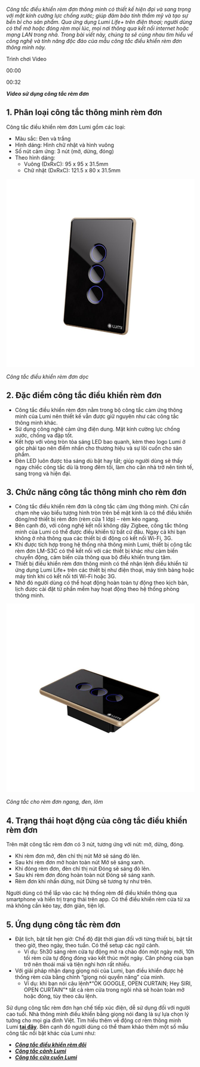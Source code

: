 ﻿*Công tắc điều khiển rèm đơn thông minh có thiết kế hiện đại và sang trọng với mặt kính cường lực chống xước; giúp đảm bảo tính thẩm mỹ và tạo sự bền bỉ cho sản phẩm. Qua ứng dụng Lumi Life+ trên điện thoại; người dùng có thể mở hoặc đóng rèm mọi lúc, mọi nơi thông qua kết nối internet hoặc mạng LAN trong nhà. Trong bài viết này, chúng ta sẽ cùng nhau tìm hiểu về công nghệ và tính năng độc đáo của mẫu công tắc điều khiển rèm đơn thông minh này.*

Trình chơi Video



00:00

00:32

***Video sử dụng công tắc rèm đơn***
## **1. Phân loại công tắc thông minh rèm đơn**
Công tắc điều khiển rèm đơn Lumi gồm các loại:

- Màu sắc: Đen và trắng
- Hình dáng: Hình chữ nhật và hình vuông
- Số nút cảm ứng: 3 nút (mở, dừng, đóng)
- Theo hình dáng:
  - Vuông (DxRxC): 95 x 95 x 31.5mm
  - Chữ nhật (DxRxC): 121.5 x 80 x 31.5mm

![Công tắc điều khiển rèm đơn dọc](Aspose.Words.390cf93a-7756-4168-b19c-4caaa7441571.001.jpeg)

*Công tắc điều khiển rèm đơn dọc*
## **2. Đặc điểm công tắc điều khiển rèm đơn**
- Công tắc điều khiển rèm đơn nằm trong bộ công tắc cảm ứng thông minh của Lumi nên thiết kế vẫn được giữ nguyên như các công tắc thông minh khác.
- Sử dụng công nghệ cảm ứng điện dung. Mặt kính cường lực chống xước, chống va đập tốt.
- Kết hợp với vòng tròn tỏa sáng LED bao quanh, kèm theo logo Lumi ở góc phải tạo nên điểm nhấn cho thương hiệu và sự lôi cuốn cho sản phẩm.
- Đèn LED luôn được tỏa sáng dù bật hay tắt; giúp người dùng sẽ thấy ngay chiếc công tắc dù là trong đêm tối, làm cho căn nhà trở nên tinh tế, sang trọng và hiện đại.
## **3. Chức năng công tắc thông minh cho rèm đơn**
- Công tắc điều khiển rèm đơn là công tắc cảm ứng thông minh. Chỉ cần chạm nhẹ vào biểu tượng hình tròn trên bề mặt kính là có thể điều khiển đóng/mở thiết bị rèm đơn (rèm cửa 1 lớp) – rèm kéo ngang.
- Bên cạnh đó, với công nghệ kết nối không dây Zigbee, công tắc thông minh của Lumi có thể được điều khiển từ bất cứ đâu. Ngay cả khi bạn không ở nhà thông qua các thiết bị di động có kết nối Wi-Fi, 3G.
- Khi được tích hợp trong hệ thống nhà thông minh Lumi, thiết bị công tắc rèm đơn LM-S3C có thể kết nối với các thiết bị khác như cảm biến chuyển động, cảm biến cửa thông qua bộ điều khiển trung tâm.
- Thiết bị điều khiển rèm đơn thông minh có thể nhận lệnh điều khiển từ ứng dụng Lumi Life+ trên các thiết bị như điện thoại, máy tính bảng hoặc máy tính khi có kết nối tới Wi-Fi hoặc 3G.
- Nhờ đó người dùng có thể hoạt động hoàn toàn tự động theo kịch bản, lịch được cài đặt từ phần mềm hay hoạt động theo hệ thống phòng thông minh.

![Công tắc điều khiển rèm đơn ngang, đen, lõm](Aspose.Words.390cf93a-7756-4168-b19c-4caaa7441571.002.jpeg)

*Công tắc cho rèm đơn ngang, đen, lõm*
## **4. Trạng thái hoạt động của công tắc điều khiển rèm đơn**
Trên mặt công tắc rèm đơn có 3 nút, tương ứng với nút: mở, dừng, đóng.

- Khi rèm đơn mở, đèn chỉ thị nút Mở sẽ sáng đỏ lên.
- Sau khi rèm đơn mở hoàn toàn nút Mở sẽ sáng xanh.
- Khi đóng rèm đơn, đèn chỉ thị nút Đóng sẽ sáng đỏ lên.
- Sau khi rèm đơn đóng hoàn toàn nút Đóng sẽ sáng xanh.
- Rèm đơn khi nhấn dừng, nút Dừng sẽ tương tự như trên.

Người dùng có thể lắp vào các hệ thống rèm để điều khiển thông qua smartphone và hiển trị trạng thái trên app. Có thể điều khiển rèm cửa từ xa mà không cần kéo tay, đơn giản, tiện lợi.
## **5. Ứng dụng công tắc rèm đơn**
- Đặt lịch, bật tắt hẹn giờ: Chế độ đặt thời gian đối với từng thiết bị, bật tắt theo giờ, theo ngày, theo tuần. Có thể setup các ngữ cảnh.
  - Ví dụ: 5h30 sáng rèm cửa tự động mở ra chào đón một ngày mới, 10h tối rèm cửa tự động đóng vào kết thúc một ngày. Căn phòng của bạn trở nên thoái mái và tiện nghi hơn rất nhiều.
- Với giải pháp nhận dạng giọng nói của Lumi, bạn điều khiển được hệ thống rèm cửa bằng chính “giọng nói quyền năng” của mình.
  - Ví dụ: khi bạn nói câu lệnh*“OK GOOGLE, OPEN CURTAIN; Hey SIRI, OPEN CURTAIN”* tất cả rèm cửa trong ngôi nhà sẽ hoàn toàn mở hoặc đóng, tùy theo câu lệnh.

Sử dụng công tắc rèm đơn hạn chế tiếp xúc điện, dễ sử dụng đối với người cao tuổi. Nhà thông minh điều khiển bằng giọng nói đang là sự lựa chọn lý tưởng cho mọi gia đình Việt. Tìm hiểu thêm về động cơ rèm thông minh Lumi [**tại đây**](https://lumi.vn/dieu-khien-rem-tu-dong.html). Bên cạnh đó người dùng có thể tham khảo thêm một số mẫu công tắc nổi bật khác của Lumi như:

- [***Công tắc điều khiển rèm đôi***](https://lumi.vn/san-pham/cong-tac-dieu-khien-rem-doi.html)
- [***Công tắc cảnh Lumi***](https://lumi.vn/san-pham/cong-tac-canh-ble-mesh.html)
- [***Công tắc cửa cuốn Lumi***](https://lumi.vn/san-pham/cong-tac-cua-cuon-thong-minh.html)
